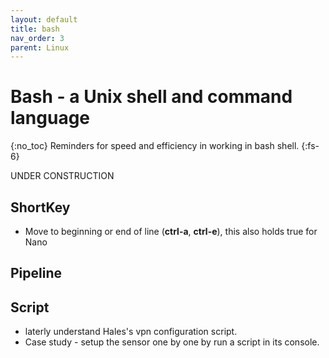 ```yaml
---
layout: default
title: bash
nav_order: 3
parent: Linux
---
```


# Bash - a Unix shell and command language
{:no_toc}
Reminders for speed and efficiency in working in bash shell.
{:fs-6}

UNDER CONSTRUCTION
## ShortKey 
* Move to beginning or end of line (**ctrl-a**, **ctrl-e**), this also holds true for Nano 

## Pipeline


## Script 
* laterly understand Hales's vpn configuration script. 
* Case study - setup the sensor one by one by run a script in its console.










